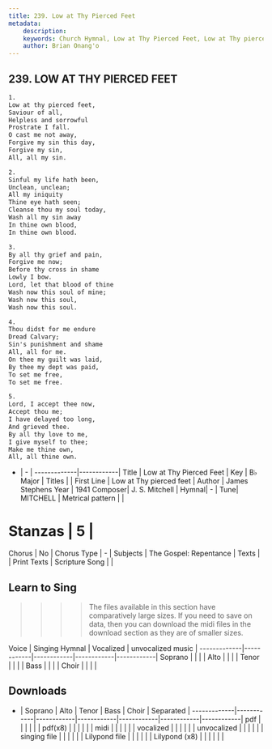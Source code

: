 ```yaml
---
title: 239. Low at Thy Pierced Feet
metadata:
    description: 
    keywords: Church Hymnal, Low at Thy Pierced Feet, Low at Thy pierced feet, 
    author: Brian Onang'o
---
```



## 239. LOW AT THY PIERCED FEET

```txt
1.
Low at thy pierced feet, 
Saviour of all, 
Helpless and sorrowful 
Prostrate I fall. 
O cast me not away, 
Forgive my sin this day, 
Forgive my sin, 
All, all my sin. 

2.
Sinful my life hath been, 
Unclean, unclean; 
All my iniquity 
Thine eye hath seen; 
Cleanse thou my soul today, 
Wash all my sin away 
In thine own blood, 
In thine own blood. 

3.
By all thy grief and pain, 
Forgive me now; 
Before thy cross in shame 
Lowly I bow. 
Lord, let that blood of thine 
Wash now this soul of mine; 
Wash now this soul, 
Wash now this soul. 

4.
Thou didst for me endure 
Dread Calvary; 
Sin's punishment and shame 
All, all for me. 
On thee my guilt was laid, 
By thee my dept was paid, 
To set me free, 
To set me free. 

5.
Lord, I accept thee now, 
Accept thou me; 
I have delayed too long, 
And grieved thee. 
By all thy love to me, 
I give myself to thee; 
Make me thine own, 
All, all thine own.

```

- |   -  |
-------------|------------|
Title | Low at Thy Pierced Feet |
Key | B♭ Major |
Titles |  |
First Line | Low at Thy pierced feet |
Author | James Stephens
Year | 1941
Composer| J. S. Mitchell |
Hymnal|  - |
Tune| MITCHELL |
Metrical pattern | |
# Stanzas | 5 |
Chorus | No |
Chorus Type | - |
Subjects | The Gospel: Repentance |
Texts |  |
Print Texts | 
Scripture Song |  |
  
## Learn to Sing

>>>> The files available in this section have comparatively large sizes. If you need to save on data, then you can download the midi files in the download section as they are of smaller sizes.

Voice |  Singing Hymnal | Vocalized | unvocalized music |
-------------|------------|------------|------------|------------|
Soprano | | | |
Alto | | | |
Tenor | | | |
Bass | | | |
Choir | | | |

## Downloads

- |  Soprano | Alto | Tenor | Bass | Choir | Separated |
-------------|------------|------------|------------|------------|------------|------------|
pdf | | | | | |
pdf(x8) | | | | | |
midi | | | | | |
vocalized | | | | | |
unvocalized | | | | | |
singing file | | | | | |
Lilypond file | | | | | |
Lilypond (x8) | | | | | |
  